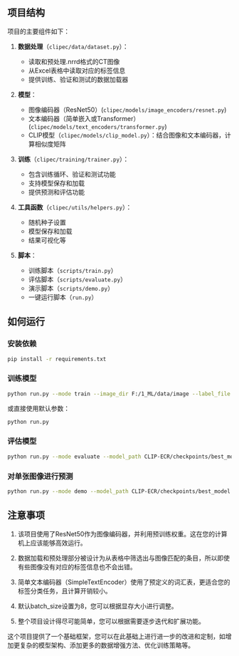 ## 项目结构

项目的主要组件如下：

1. **数据处理**（`clipec/data/dataset.py`）：
   - 读取和预处理.nrrd格式的CT图像
   - 从Excel表格中读取对应的标签信息
   - 提供训练、验证和测试的数据加载器

2. **模型**：
   - 图像编码器（ResNet50）(`clipec/models/image_encoders/resnet.py`)
   - 文本编码器（简单嵌入或Transformer）(`clipec/models/text_encoders/transformer.py`)
   - CLIP模型（`clipec/models/clip_model.py`）：结合图像和文本编码器，计算相似度矩阵

3. **训练**（`clipec/training/trainer.py`）：
   - 包含训练循环、验证和测试功能
   - 支持模型保存和加载
   - 提供预测和评估功能

4. **工具函数**（`clipec/utils/helpers.py`）：
   - 随机种子设置
   - 模型保存和加载
   - 结果可视化等

5. **脚本**：
   - 训练脚本（`scripts/train.py`）
   - 评估脚本（`scripts/evaluate.py`）
   - 演示脚本（`scripts/demo.py`）
   - 一键运行脚本（`run.py`）

## 如何运行

### 安装依赖

```bash
pip install -r requirements.txt
```

### 训练模型

```bash
python run.py --mode train --image_dir F:/1_ML/data/image --label_file F:/1_ML/data/table_info.xlsx --batch_size 8
```

或直接使用默认参数：

```bash
python run.py
```

### 评估模型

```bash
python run.py --mode evaluate --model_path CLIP-ECR/checkpoints/best_model.pt
```

### 对单张图像进行预测

```bash
python run.py --mode demo --model_path CLIP-ECR/checkpoints/best_model.pt --image_path F:/1_ML/data/image/14002076.nrrd
```

## 注意事项

1. 该项目使用了ResNet50作为图像编码器，并利用预训练权重。这在您的计算机上应该能够高效运行。

2. 数据加载和预处理部分被设计为从表格中筛选出与图像匹配的条目，所以即使有些图像没有对应的标签信息也不会出错。

3. 简单文本编码器（SimpleTextEncoder）使用了预定义的词汇表，更适合您的标签分类任务，且计算开销较小。

4. 默认batch_size设置为8，您可以根据显存大小进行调整。

5. 整个项目设计得尽可能简单，您可以根据需要逐步迭代和扩展功能。

这个项目提供了一个基础框架，您可以在此基础上进行进一步的改进和定制，如增加更复杂的模型架构、添加更多的数据增强方法、优化训练策略等。
